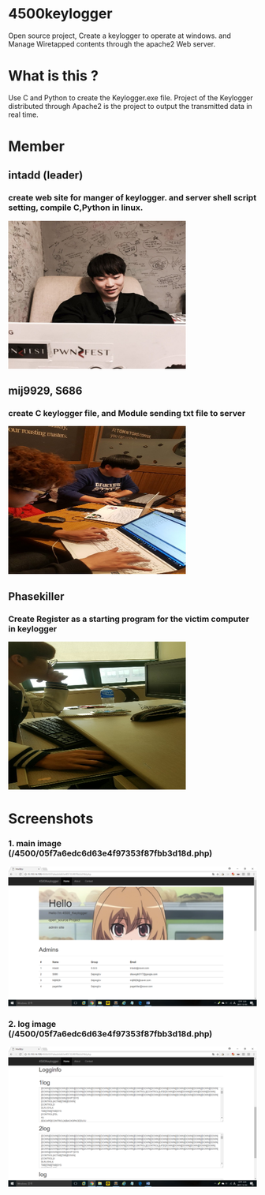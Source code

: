 # 4500keylogger

Open source project, Create a keylogger to operate at windows. and Manage Wiretapped contents through the apache2 Web server.

# What is this ?

Use C and Python to create the Keylogger.exe file. Project of the Keylogger distributed through Apache2 is the project to output the transmitted data in real time.

# Member

## intadd (leader)

### create web site for manger of keylogger. and server shell script setting, compile C,Python in linux.   
  <p align="left">
 <img width="360" height="300" src="./img/2.jpg">
</p>  
  
## mij9929, S686 
  
### create C keylogger file, and Module sending txt file to server  
  <p align="left">
  <img width="360" height="300" src="./img/1.jpg">
</p>

## Phasekiller
  
### Create Register as a starting program for the victim computer in keylogger  
  <p align="left">
  <img width="360" height="300" src="./img/3.jpg">
</p>





# Screenshots
### 1. main image (/4500/05f7a6edc6d63e4f97353f87fbb3d18d.php)
![main](./img/main.PNG)

### 2. log image (/4500/05f7a6edc6d63e4f97353f87fbb3d18d.php)
![log](./img/log1.PNG)



